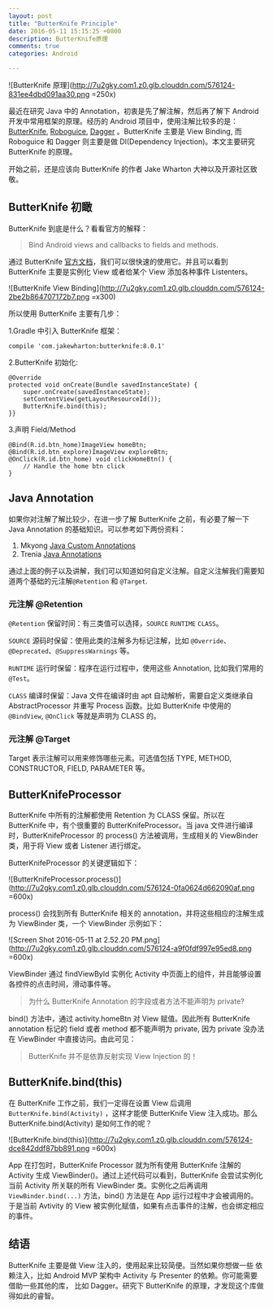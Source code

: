 ```yaml
---
layout: post
title: "ButterKnife Principle"
date: 2016-05-11 15:15:25 +0800
description: ButterKnife原理
comments: true
categories: Android 

---
```


![ButterKnife 原理](http://7u2gky.com1.z0.glb.clouddn.com/576124-831ee4dbd091aa30.png =250x)

最近在研究 Java 中的 Annotation，初衷是先了解注解，然后再了解下 Android 开发中常用框架的原理。经历的 Android 项目中，使用注解比较多的是：[ButterKnife](https://github.com/JakeWharton/butterknife), [Roboguice](https://github.com/roboguice/roboguice), [Dagger](https://github.com/roboguice/roboguice) 。ButterKnife 主要是 View Binding, 而 Roboguice 和 Dagger 则主要是做 DI(Dependency Injection)。本文主要研究 ButterKnife 的原理。

开始之前，还是应该向 ButterKnife 的作者 Jake Wharton 大神以及开源社区致敬。

<!-- More -->

## ButterKnife 初瞰

ButterKnife 到底是什么？看看官方的解释：
> Bind Android views and callbacks to fields and methods.

通过 ButterKnife [官方文档](http://jakewharton.github.io/butterknife/)，我们可以很快速的使用它。并且可以看到 ButterKnife 主要是实例化 View 或者给某个 View 添加各种事件 Listenters。

![ButterKnife View Binding](http://7u2gky.com1.z0.glb.clouddn.com/576124-2be2b864707172b7.png =x300)

所以使用 ButterKnife 主要有几步：

1.Gradle 中引入 ButterKnife 框架：

```
compile 'com.jakewharton:butterknife:8.0.1'
```
2.ButterKnife 初始化:

```
@Override
protected void onCreate(Bundle savedInstanceState) {          
    super.onCreate(savedInstanceState);   
    setContentView(getLayoutResourceId());    
    ButterKnife.bind(this);
}}
```
3.声明 Field/Method

```
@Bind(R.id.btn_home)ImageView homeBtn;
@Bind(R.id.btn_explore)ImageView exploreBtn;
@OnClick(R.id.btn_home) void clickHomeBtn() {      
    // Handle the home btn click
}
```

## Java Annotation 

如果你对注解了解比较少，在进一步了解 ButterKnife 之前，有必要了解一下 Java Annotation 的基础知识。可以参考如下两份资料：

1. Mkyong [Java Custom Annotations](http://www.mkyong.com/java/java-custom-annotations-example/)
2. Trenia [Java Annotations](http://trinea.github.io/download/pdf/android/java-annotation.pdf)

通过上面的例子以及讲解，我们可以知道如何自定义注解。自定义注解我们需要知道两个基础的元注解`@Retention` 和 `@Target`.

### 元注解 @Retention

`@Retention` 保留时间：有三类值可以选择，`SOURCE`  `RUNTIME` `CLASS`。 

`SOURCE` 源码时保留：使用此类的注解多为标记注解，比如 `@Override`、`@Deprecated`、`@SuppressWarnings` 等。

`RUNTIME` 运行时保留：程序在运行过程中，使用这些 Annotation, 比如我们常用的 `@Test`。

`CLASS` 编译时保留：Java 文件在编译时由 apt 自动解析，需要自定义类继承自 AbstractProcessor 并重写 Process 函数。比如 ButterKnife 中使用的  `@BindView`, `@OnClick` 等就是声明为 CLASS 的。

### 元注解 @Target

Target 表示注解可以用来修饰哪些元素。可选值包括 TYPE, METHOD, CONSTRUCTOR, FIELD, PARAMETER 等。

## ButterKnifeProcessor

ButterKnife 中所有的注解都使用 Retention 为 CLASS 保留。所以在 ButterKnife 中，有个很重要的 ButterKnifeProcessor。当 java 文件进行编译时，ButterKnifeProcessor 的 process() 方法被调用，生成相关的 ViewBinder 类，用于将 View 或者 Listener 进行绑定。

ButterKnifeProcessor 的关键逻辑如下：

![ButterKnifeProcessor.process()](http://7u2gky.com1.z0.glb.clouddn.com/576124-0fa0624d662090af.png =600x)

process() 会找到所有 ButterKnife 相关的 annotation，并将这些相应的注解生成为 ViewBinder 类，一个 ViewBinder 示例如下：

![Screen Shot 2016-05-11 at 2.52.20 PM.png](http://7u2gky.com1.z0.glb.clouddn.com/576124-a9f0fdf997e95ed8.png =600x)

ViewBinder 通过 findViewById 实例化 Activity 中页面上的组件，并且能够设置各控件的点击时间，滑动事件等。

> 为什么 ButterKnife Annotation 的字段或者方法不能声明为 private?

bind() 方法中，通过 activity.homeBtn 对 View 赋值。因此所有 ButterKnife annotation 标记的 field 或者 method 都不能声明为 private, 因为 private 没办法在 ViewBinder 中直接访问。由此可见：

> ButterKnife 并不是依靠反射实现 View Injection 的！

## ButterKnife.bind(this)

在 ButterKnife 工作之前，我们一定得在设置 View  后调用 `ButterKnife.bind(Activity)` ，这样才能使 ButterKnife View 注入成功。那么 ButterKnife.bind(Activity) 是如何工作的呢？

![ButterKnife.bind(this)](http://7u2gky.com1.z0.glb.clouddn.com/576124-dce842ddf87bb891.png =600x)

App 在打包时，ButterKnife Processor 就为所有使用 ButterKnife 注解的 Activity 生成 ViewBinder()。通过上述代码可以看到，ButterKnife 会尝试实例化当前 Activity 所关联的所有 ViewBinder 类。实例化之后再调用 `ViewBinder.bind(...)` 方法，bind() 方法是在 App 运行过程中才会被调用的。于是当前 Avtivity 的 View 被实例化赋值，如果有点击事件的注解，也会绑定相应的事件。

## 结语

ButterKnife 主要是做 View 注入的，使用起来比较简便。当然如果你想做一些 依赖注入，比如 Android MVP 架构中 Activity 与 Presenter 的依赖。你可能需要借助一些其他的库， 比如 Dagger。研究下 ButterKnife 的原理，才发现这个库做得如此的睿智。